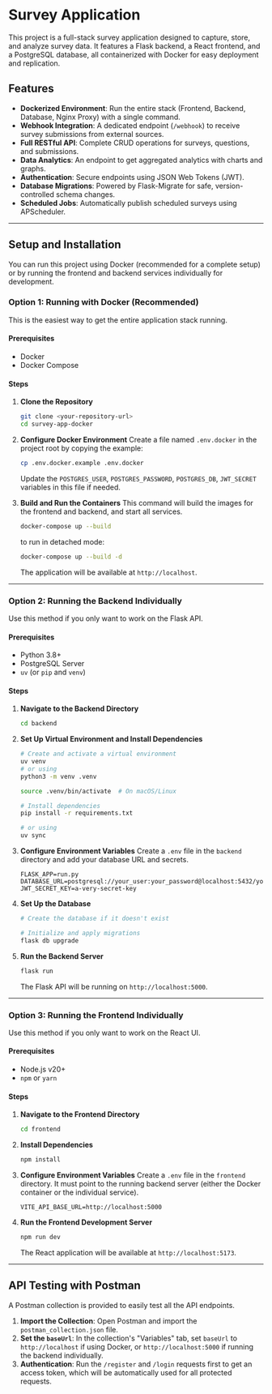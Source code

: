 # Survey Application

This project is a full-stack survey application designed to capture, store, and analyze survey data. It features a Flask backend, a React frontend, and a PostgreSQL database, all containerized with Docker for easy deployment and replication.

## Features

- **Dockerized Environment**: Run the entire stack (Frontend, Backend, Database, Nginx Proxy) with a single command.
- **Webhook Integration**: A dedicated endpoint (`/webhook`) to receive survey submissions from external sources.
- **Full RESTful API**: Complete CRUD operations for surveys, questions, and submissions.
- **Data Analytics**: An endpoint to get aggregated analytics with charts and graphs.
- **Authentication**: Secure endpoints using JSON Web Tokens (JWT).
- **Database Migrations**: Powered by Flask-Migrate for safe, version-controlled schema changes.
- **Scheduled Jobs**: Automatically publish scheduled surveys using APScheduler.

---
## Setup and Installation

You can run this project using Docker (recommended for a complete setup) or by running the frontend and backend services individually for development.

### Option 1: Running with Docker (Recommended)

This is the easiest way to get the entire application stack running.

#### Prerequisites
- Docker
- Docker Compose

#### Steps
1.  **Clone the Repository**
    ```bash
    git clone <your-repository-url>
    cd survey-app-docker
    ```

2.  **Configure Docker Environment**
    Create a file named `.env.docker` in the project root by copying the example:
    ```bash
    cp .env.docker.example .env.docker
    ```
    Update the `POSTGRES_USER`, `POSTGRES_PASSWORD`, `POSTGRES_DB`, `JWT_SECRET` variables in this file if needed.

3.  **Build and Run the Containers**
    This command will build the images for the frontend and backend, and start all services.
    ```bash
    docker-compose up --build
    ```

    to run in detached mode:

    ```bash
    docker-compose up --build -d
    ```
    The application will be available at `http://localhost`.

---
### Option 2: Running the Backend Individually

Use this method if you only want to work on the Flask API.

#### Prerequisites
- Python 3.8+
- PostgreSQL Server
- `uv` (or `pip` and `venv`)

#### Steps
1.  **Navigate to the Backend Directory**
    ```bash
    cd backend
    ```

2.  **Set Up Virtual Environment and Install Dependencies**
    ```bash
    # Create and activate a virtual environment
    uv venv
    # or using
    python3 -m venv .venv

    source .venv/bin/activate  # On macOS/Linux

    # Install dependencies
    pip install -r requirements.txt

    # or using
    uv sync
    ```

3.  **Configure Environment Variables**
    Create a `.env` file in the `backend` directory and add your database URL and secrets.
    ```env
    FLASK_APP=run.py
    DATABASE_URL=postgresql://your_user:your_password@localhost:5432/your_db_name
    JWT_SECRET_KEY=a-very-secret-key
    ```

4.  **Set Up the Database**
    ```bash
    # Create the database if it doesn't exist

    # Initialize and apply migrations
    flask db upgrade
    ```

5.  **Run the Backend Server**
    ```bash
    flask run
    ```
    The Flask API will be running on `http://localhost:5000`.

---
### Option 3: Running the Frontend Individually

Use this method if you only want to work on the React UI.

#### Prerequisites
- Node.js v20+
- `npm` or `yarn`

#### Steps
1.  **Navigate to the Frontend Directory**
    ```bash
    cd frontend
    ```

2.  **Install Dependencies**
    ```bash
    npm install
    ```

3.  **Configure Environment Variables**
    Create a `.env` file in the `frontend` directory. It must point to the running backend server (either the Docker container or the individual service).
    ```env
    VITE_API_BASE_URL=http://localhost:5000
    ```

4.  **Run the Frontend Development Server**
    ```bash
    npm run dev
    ```
    The React application will be available at `http://localhost:5173`.

---
## API Testing with Postman

A Postman collection is provided to easily test all the API endpoints.

1.  **Import the Collection**: Open Postman and import the `postman_collection.json` file.
2.  **Set the `baseUrl`**: In the collection's "Variables" tab, set `baseUrl` to `http://localhost` if using Docker, or `http://localhost:5000` if running the backend individually.
3.  **Authentication**: Run the `/register` and `/login` requests first to get an access token, which will be automatically used for all protected requests.

